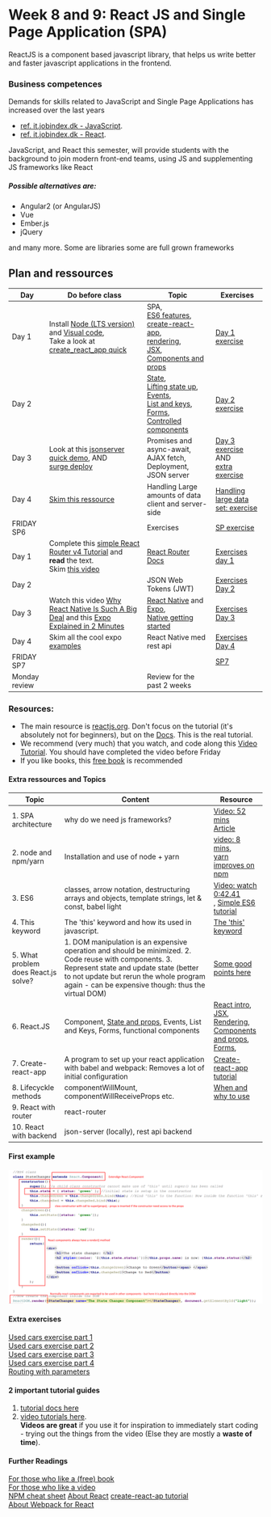 # Week 8 and 9: React JS and Single Page Application (SPA)

ReactJS is a component based javascript library, that helps us write better and faster javascript applications in the frontend.

### Business competences
Demands for skills related to JavaScript and Single Page Applications has increased over the last years 
- [ref. it.jobindex.dk - JavaScript](https://it.jobindex.dk/jobsoegning?q=javascript&supid=1).
- [ref. it.jobindex.dk - React]( https://it.jobindex.dk/jobsoegning/it?q=react).

JavaScript, and React this semester, will provide students with the background to join modern front-end teams, using JS and supplementing JS frameworks like React

##### Possible alternatives are:

- Angular2 (or AngularJS) 
- Vue
- Ember.js 
- jQuery 
 
 and many more. Some are libraries some are full grown frameworks

## Plan and ressources

|Day|Do before class|Topic|Exercises|
|-----------|---------|----|-------|
|Day 1| Install [Node (LTS version)](https://nodejs.org/en/download/) and [Visual code](https://code.visualstudio.com/download),<br/>Take a look at [create_react_app quick](create_react_app.md)|SPA, <br/>[ES6 features](http://qnimate.com/post-series/ecmascript-6-complete-tutorial/),<br/> [create-react-app](https://github.com/facebookincubator/create-react-app#getting-started),<br/> [rendering](https://reactjs.org/docs/rendering-elements.html),<br/> [JSX](https://reactjs.org/docs/introducing-jsx.html),<br/> [Components and props](https://reactjs.org/docs/components-and-props.html)<br/>|[Day 1 exercise](https://docs.google.com/document/d/1mCDQgNCKxZwO6cx2FyhwK6-srgZCVVvYCTFGXglrhpg/edit?usp=sharing)   |
|Day 2||[State](https://reactjs.org/docs/state-and-lifecycle.html),<br/> [Lifting state up](https://reactjs.org/docs/lifting-state-up.html), <br/> [Events](https://reactjs.org/docs/handling-events.html),<br/> [List and keys](https://reactjs.org/docs/lists-and-keys.html),<br/> [Forms](https://reactjs.org/docs/forms.html),<br/>[Controlled components](https://reactjs.org/docs/forms.html#controlled-components)<br/> |[Day 2 exercise](https://docs.google.com/document/d/1OGHsWR8gvubw4R64GBEQqkiPxZutxmWFsd7Ac5z0ygg/edit?usp=sharing)   |
|Day 3|Look at this [jsonserver quick demo](jsonserver.md), AND <br/> [surge deploy](quick_deployment.md)| Promises and async-await,<br/> AJAX fetch,<br/> Deployment,<br/> JSON server<br/>|[Day 3 exercise](https://docs.google.com/document/d/15oxKKJXSJ1uju8wmRJNXnSE2QuegfwL-Rm3dmtBOhfw/edit?usp=sharing)<br> AND <br> [extra exercise](https://docs.google.com/document/d/1cKgFbuaoCV3J001uxSFLe7iw6gfDOIhuQKGG0hfWze4/edit?usp=sharing)    |
|Day 4|[Skim this ressource](https://react-bootstrap-table.github.io/react-bootstrap-table2/docs/about.html)|Handling Large amounts of data client and server-side|[Handling large data set: exercise](../../exercises/daily/REACT_Large_data.md)|
|FRIDAY SP6|| Exercises |[SP exercise](https://docs.google.com/document/d/11s2j4S8jpg0X41ARuxC3jgkvD5ikKL8FOqoCBVNNspI/edit?usp=sharing)  |
|Day 1 |Complete this [simple React Router v4 Tutorial](https://medium.com/@pshrmn/a-simple-react-router-v4-tutorial-7f23ff27adf) and **read** the text.<br/>Skim [this video](https://reacttraining.com/react-router/)|[React Router Docs](https://reacttraining.com/react-router/web/guides/philosophy)|[Exercises day 1](https://docs.google.com/document/d/1o-VeUXFtrMHvkQ6HfuwHHgefiviFk1Uu_5BcpSsPWFg/edit?usp=sharing)|
|Day 2 ||JSON Web Tokens (JWT)|[Exercises Day 2](https://docs.google.com/document/d/1c-yHpIyWqiH0PNKoW6IAGUJi7OLe8v0wRiivXd0pgfM/edit?usp=sharing)|
|Day 3 |Watch this video [Why React Native Is Such A Big Deal](https://www.youtube.com/watch?v=CAc_PAbJkVU) and this [Expo Explained in 2 Minutes](https://www.youtube.com/watch?v=IQI9aUlouMI)|[React Native](https://facebook.github.io/react-native/) and [Expo](https://docs.expo.io/versions/latest/index.html), <br/>[Native getting started](https://facebook.github.io/react-native/docs/getting-started.html)|[Exercises Day 3](https://docs.google.com/document/d/1Rno9-x_B4dJwEDonpDpcq-gY3EjSxf9Lt42s9GKpYDE/edit?usp=sharing)|
|Day 4 |Skim all the cool expo [examples](https://docs.expo.io/versions/latest/sdk/video.html)|React Native med rest api|[Exercises Day 4](https://docs.google.com/document/d/1cVH97IJEQhWTh1G4Dn-nqqUKIg2qjidx0Nt50qITb3c/edit?usp=sharing)|
|FRIDAY SP7|||[SP7](https://docs.google.com/document/d/1i961CadjDO3nWpjhDkNkvW9RtL6MuLfMe10SkBXqbeQ/edit?usp=sharing)|
|Monday review||Review for the past 2 weeks|



### Resources: 

- The main resource is [reactjs.org]( https://reactjs.org/). Don't focus on the tutorial (it's absolutely not for beginners), but on the [Docs]( https://reactjs.org/docs/hello-world.html). This is the real tutorial.
- We recommend (very much) that you watch, and code along this [Video Tutorial]( https://egghead.io/lessons/react-react-fundamentals-development-environment-setup). You should have completed the video before Friday
- If you like books, this [free book]( https://leanpub.com/the-road-to-learn-react) is recommended


#### Extra ressources and Topics

| Topic                                | Content                                  | Resource                          |
| ------------------------------------ | ---------------------------------------- | -------------------------------- |
| 1. SPA architecture                  | why do we need js frameworks?            | [Video: 52 mins](https://www.youtube.com/watch?v=vXjVFPosQHw)<br/> [Article](https://blog.poki.com/front-end-walkthrough-building-a-single-page-application-from-scratch-d47c35fdc830) |
| 2. node and npm/yarn | Installation and use of node + yarn      | [video: 8 mins](https://www.youtube.com/watch?v=7n467QmiANM),<br/>[yarn improves on npm](https://scotch.io/tutorials/yarn-package-manager-an-improvement-over-npm#toc-installing-yarn) |
| 3. ES6   | classes, arrow notation, destructuring arrays and objects, template strings, let & const, babel light | [Video: watch 0:42.41](https://www.youtube.com/watch?v=hO7mzO83N1Q)<br/>,  [Simple ES6 tutorial](http://qnimate.com/post-series/ecmascript-6-complete-tutorial/) |
| 4. This keyword                      | The 'this' keyword and how its used in javascript. | [The 'this' keyword](http://reactkungfu.com/2015/07/why-and-how-to-bind-methods-in-your-react-component-classes/) |
| 5. What problem does React.js solve? | 1. DOM manipulation is an expensive operation and should be minimized.  2. Code reuse with components.    3. Represent state and update state (better to not update but rerun the whole program again - can be expensive though: thus the virtual DOM) | [Some good points here](https://www.quora.com/What-does-react-js-try-to-solve-Can-you-provide-a-practical-example) |
| 6. React.JS                          | Component, [State and props](demo/propsDemo), Events, List and Keys, Forms, functional components | [React intro](https://reactjs.org/docs/hello-world.html),<br/>[JSX](https://reactjs.org/docs/introducing-jsx.html),<br/>      [Rendering](https://reactjs.org/docs/rendering-elements.html),<br/>  [Components and props](https://reactjs.org/docs/components-and-props.html),<br/> [Forms](https://reactjs.org/docs/forms.html), |
| 7. Create-react-app                  | A program to set up your react application with babel and webpack: Removes a lot of initial configuration | [Create-react-app tutorial](https://medium.com/@diamondgfx/learning-react-with-create-react-app-part-1-a12e1833fdc) |
| 8. Lifecyckle methods                | componentWillMount, componentWillReceiveProps etc. | [When and why to use](https://engineering.musefind.com/react-lifecycle-methods-how-and-when-to-use-them-2111a1b692b1) |
| 9. React with router                 | react-router                             |                                          |
| 10. React with backend               | json-server (locally), rest api backend  |                                          |

#### First example

![](exercises/Ex1/ExplanationForX1.png)

#### Extra exercises

[Used cars exercise part 1](exercises/UsedCarsEx1.md)  
[Used cars exercise part 2](exercises/UsedCarsEx2.md)  
[Used cars exercise part 3](exercises/UsedCarsEx3.md)  
[Used cars exercise part 4](exercises/UsedCarsEx4-backend.md)  
[Routing with parameters](exercises/RoutingWithParameters.md)  

#### 2 important tutorial guides
1. [tutorial docs here](https://reactjs.org/docs/hello-world.html)
2. [video tutorials here](https://egghead.io/lessons/react-react-fundamentals-development-environment-setup).   
**Videos are great** if you use it for inspiration to immediately start coding - trying out the things from the video (Else they are mostly a **waste of time**).

#### Further Readings

[For those who like a (free) book](https://leanpub.com/the-road-to-learn-react)  
[For those who like a video](https://egghead.io/lessons/react-react-fundamentals-development-environment-setup)  
[NPM cheat sheet](study/npm_cheat_sheet.md) 
[About React](https://facebook.github.io/react/)
[create-react-ap tutorial](https://medium.com/@diamondgfx/learning-react-with-create-react-app-part-1-a12e1833fdc)  
[About Webpack for React](http://www.pro-react.com/materials/appendixA/)
